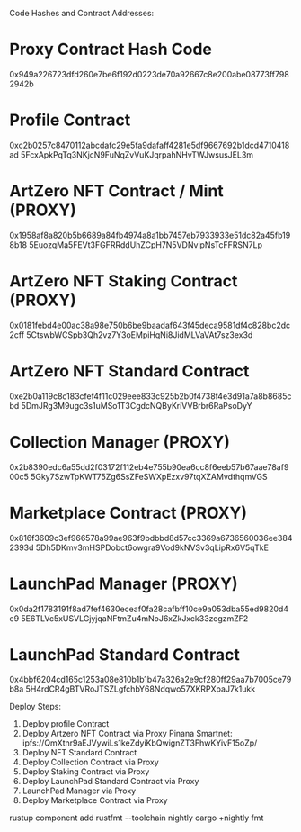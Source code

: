 Code Hashes and Contract Addresses:

# Proxy Contract Hash Code
0x949a226723dfd260e7be6f192d0223de70a92667c8e200abe08773ff7982942b

# Profile Contract
0xc2b0257c8470112abcdafc29e5fa9dafaff4281e5df9667692b1dcd4710418ad
5FcxApkPqTq3NKjcN9FuNqZvVuKJqrpahNHvTWJwsusJEL3m

# ArtZero NFT Contract / Mint (PROXY)
0x1958af8a820b5b6689a84fb4974a8a1bb7457eb7933933e51dc82a45fb198b18
5EuozqMa5FEVt3FGFRRddUhZCpH7N5VDNvipNsTcFFRSN7Lp

# ArtZero NFT Staking Contract (PROXY)
0x0181febd4e00ac38a98e750b6be9baadaf643f45deca9581df4c828bc2dc2cff
5CtswbWCSpb3Qh2vz7Y3oEMpiHqNi8JidMLVaVAt7sz3ex3d

# ArtZero NFT Standard Contract
0xe2b0a119c8c183cfef4f11c029eee833c925b2b0f4738f4e3d91a7a8b8685cbd
5DmJRg3M9ugc3s1uMSo1T3CgdcNQByKriVVBrbr6RaPsoDyY

# Collection Manager (PROXY)
0x2b8390edc6a55dd2f03172f112eb4e755b90ea6cc8f6eeb57b67aae78af900c5
5Gky7SzwTpKWT75Zg6SsZFeSWXpEzxv97tqXZAMvdthqmVGS

# Marketplace Contract (PROXY)
0x816f3609c3ef966578a99ae963f9bdbbd8d57cc3369a6736560036ee3842393d
5Dh5DKmv3mHSPDobct6owgra9Vod9kNVSv3qLipRx6V5qTkE

# LaunchPad Manager (PROXY)
0x0da2f1783191f8ad7fef4630eceaf0fa28cafbff10ce9a053dba55ed9820d4e9
5E6TLVc5xUSVLGjyjqaNFtmZu4mNoJ6xZkJxck33zegzmZF2

# LaunchPad Standard Contract
0x4bbf6204cd165c1253a08e810b1b1b47a326a2e9cf280ff29aa7b7005ce79b8a
5H4rdCR4gBTVRoJTSZLgfchbY68Ndqwo57XKRPXpaJ7k1ukk

Deploy Steps:
1. Deploy profile Contract
2. Deploy Artzero NFT Contract via Proxy
Pinana Smartnet: ipfs://QmXtnr9aEJVywiLs1keZdyiKbQwignZT3FhwKYivF15oZp/
3. Deploy NFT Standard Contract
4. Deploy Collection Contract via Proxy
5. Deploy Staking Contract via Proxy
6. Deploy LaunchPad Standard Contract via Proxy
7. LaunchPad Manager via Proxy
8. Deploy Marketplace Contract via Proxy

rustup component add rustfmt --toolchain nightly
cargo +nightly fmt
